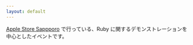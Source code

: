 ```yaml
---
layout: default
---
```

[Apple Store Sappporo](http://www.apple.com/jp/retail/sapporo/map) で行っている、Ruby に関するデモンストレーションを中心としたイベントです。
